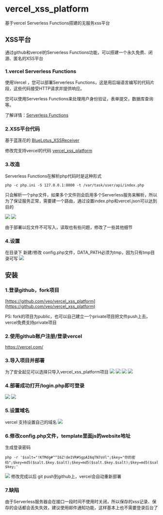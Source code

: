 # vercel_xss_platform
基于vercel Serverless Functions搭建的无服务xss平台

## XSS平台
通过github和vercel的Serverless Functions功能，可以搭建一个永久免费、闭源、匿名的XSS平台

### 1.vercel Serverless Functions
使用Vercel ，您可以部署Serverless Functions，这是用后端语言编写的代码片段，这些代码接受HTTP请求并提供响应。

您可以使用Serverless Functions来处理用户身份验证，表单提交，数据库查询等。

了解详情：[Serverless Functions](https://vercel.com/docs/serverless-functions/introduction)

### 2.XSS平台代码

基于蓝莲花的 [BlueLotus_XSSReceiver](https://github.com/firesunCN/BlueLotus_XSSReceiver)

修改完支持vercel的代码 [vercel_xss_platform](https://github.com/veo/vercel_xss_platform)
### 3.改造

Serverless Functions在解析php代码时是这种形式

    php -c php.ini -S 127.0.0.1:8000 -t /var/task/user/api/index.php

只会解析一个php文件，如果多个文件则会启用多个Serverless服务来解析，所以为了保证服务正常，需要建一个路由，通过设置index.php和vercel.json可以达到目的

![](https://xwhoami.com/img/vercelxss/2021-03-11-16-04-41.png)
![](https://xwhoami.com/img/vercelxss/2021-03-11-16-06-15.png)

由于部署以后文件不可写入，读取也有些问题，修改了一些其他细节
### 4.设置

在目录下 新建/修改 config.php文件，DATA_PATH必须为tmp，因为只有tmp目录可写
![](https://xwhoami.com/img/vercelxss/2021-03-11-16-09-40.png)


## 安装

### 1.登录github，fork项目
[https://github.com/veo/vercel_xss_platform](https://github.com/veo/vercel_xss_platform)

PS: fork的项目为public，也可以自己建立一个private项目把文件push上去，vercel免费支持private项目
### 2.使用github账户注册/登录vercel
https://vercel.com/

### 3.导入项目并部署
为了安全起见可以选择只导入vercel_xss_platform项目
![](https://xwhoami.com/img/vercelxss/2021-03-11-16-21-25.png)
![](https://xwhoami.com/img/vercelxss/2021-03-11-16-22-48.png)
![](https://xwhoami.com/img/vercelxss/2021-03-11-16-25-06.png)
![](https://xwhoami.com/img/vercelxss/2021-03-11-16-26-27.png)

### 4.部署成功打开/login.php即可登录
![](https://xwhoami.com/img/vercelxss/2021-03-11-16-27-32.png)
![](https://xwhoami.com/img/vercelxss/2021-03-11-16-29-18.png)

### 5.设置域名
vercel 支持设置自己的域名
![](https://xwhoami.com/img/vercelxss/2021-03-11-16-30-05.png)

### 6.修改config.php文件，template里面js的website地址

生成登录密码

    php -r '$salt="!KTMdg#^^I6Z!deIVR#SgpAI6qTN7oVl";$key="你的密码";$key=md5($salt.$key.$salt);$key=md5($salt.$key.$salt);$key=md5($salt.$key.$salt);echo $key;'

![](https://xwhoami.com/img/vercelxss/2021-03-11-16-39-11.png)
修改完成以后 git push到github上，vercel会自动重新部署

### 7.缺陷
由于Serverless服务器会在接口一段时间不使用时关闭，所以保存的xss记录、保存的会话都会丢失失效，建议使用邮件通知功能，这样基本上也不需要登录后台了


